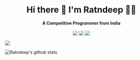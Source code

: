 


<h1 align="center">
  <b>Hi there 👋 I'm Ratndeep 👨‍💻</b><br>
</h1>

<p align="center">
  <b>A Competitive Programmer from India</b>
  <br><br>
  <a href="https://www.linkedin.com/in/ratndeep-kaushal-5a0b1217b/"><img src="https://img.shields.io/badge/LinkedIn-0077B5?style=for-the-badge&logo=linkedin&logoColor=white"></a>  <a href= "mailto: rantdeepk07@gmail.com"><img src="https://img.shields.io/badge/Gmail-D14836?style=for-the-badge&logo=gmail&logoColor=white"></a> <a href="https://www.instagram.com/rdk707/"><img src="https://img.shields.io/badge/Instagram-E4405F?style=for-the-badge&logo=instagram&logoColor=white"></a>
</p>


![](https://komarev.com/ghpvc/?username=Ratndeepk&style=flat-square&label=Visits)

![Ratndeep's github stats](https://github-readme-stats.vercel.app/api?username=Ratndeepk&count_private=true&show_icons=true&theme=onedark&hide=prs,issues,contribs)
